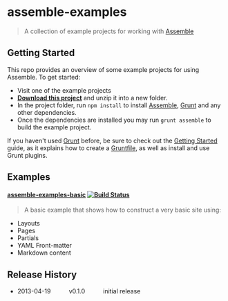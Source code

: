 # assemble-examples

> A collection of example projects for working with [Assemble](https://github.com/assemble/)


## Getting Started

This repo provides an overview of some example projects for using Assemble. To get started:
 * Visit one of the example projects
* **[Download this project][download]** and unzip it into a new folder.  
* In the project folder, run `npm install` to install [Assemble][assemble], [Grunt](http://gruntjs.com/) and any other dependencies.
* Once the dependencies are installed you may run `grunt assemble` to build the example project.

If you haven't used [Grunt](http://gruntjs.com/) before, be sure to check out the [Getting Started](http://gruntjs.com/getting-started) guide, as it explains how to create a [Gruntfile][gruntfile], as well as install and use Grunt plugins. 



## Examples

#### [assemble-examples-basic](http://github.com/assemble/assemble-examples-basic) [![Build Status](https://travis-ci.org/assemble/assemble-examples-basic.png)](https://travis-ci.org/assemble/assemble-examples-basic)

> A basic example that shows how to construct a very basic site using:

* Layouts
* Pages
* Partials
* YAML Front-matter
* Markdown content



## Release History

 * 2013-04-19   v0.1.0   initial release


 

<!-- assemble links -->

[assemble]: https://github.com/assemble/assemble/
[wiki]: https://github.com/assemble/assemble/wiki
[download]: https://github.com/assemble/assemble-examples-basic/archive/master.zip


<!-- grunt links -->

[gruntfile]: http://gruntjs.com/sample-gruntfile
[configuring tasks]: http://gruntjs.com/configuring-tasks
[tasks-and-targets]: http://gruntjs.com/configuring-tasks#task-configuration-and-targets
[files-object]: http://gruntjs.com/configuring-tasks#building-the-files-object-dynamically